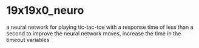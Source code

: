 # 19x19x0_neuro
a neural network for playing tic-tac-toe with a response time of less than a second
to improve the neural network moves, increase the time in the timeout variables

